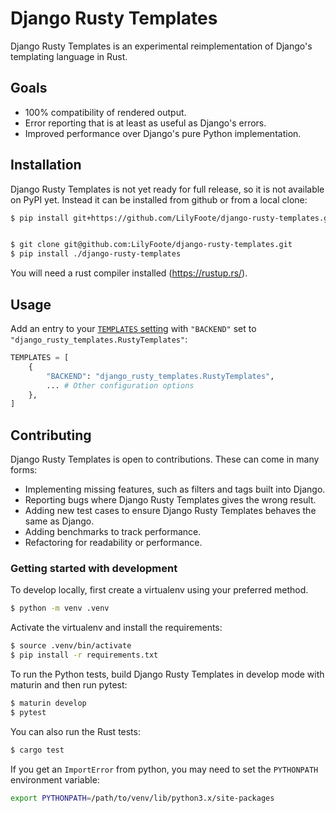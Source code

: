 # Django Rusty Templates

Django Rusty Templates is an experimental reimplementation of Django's templating language in Rust.

## Goals

* 100% compatibility of rendered output.
* Error reporting that is at least as useful as Django's errors.
* Improved performance over Django's pure Python implementation.

## Installation

Django Rusty Templates is not yet ready for full release, so it is not available on PyPI yet. Instead it can be installed from github or from a local clone:

```sh
$ pip install git+https://github.com/LilyFoote/django-rusty-templates.git
```

```sh

$ git clone git@github.com:LilyFoote/django-rusty-templates.git
$ pip install ./django-rusty-templates
```

You will need a rust compiler installed (https://rustup.rs/).

## Usage

Add an entry to your [`TEMPLATES` setting](https://docs.djangoproject.com/en/5.1/ref/settings/#std-setting-TEMPLATES) with `"BACKEND"` set to `"django_rusty_templates.RustyTemplates"`:

```python
TEMPLATES = [
    {
        "BACKEND": "django_rusty_templates.RustyTemplates",
        ... # Other configuration options
    },
]
```

## Contributing

Django Rusty Templates is open to contributions. These can come in many forms:

* Implementing missing features, such as filters and tags built into Django.
* Reporting bugs where Django Rusty Templates gives the wrong result.
* Adding new test cases to ensure Django Rusty Templates behaves the same as Django.
* Adding benchmarks to track performance.
* Refactoring for readability or performance.

### Getting started with development

To develop locally, first create a virtualenv using your preferred method.

```bash
$ python -m venv .venv
```

Activate the virtualenv and install the requirements:

```bash
$ source .venv/bin/activate
$ pip install -r requirements.txt
```

To run the Python tests, build Django Rusty Templates in develop mode with maturin and then run pytest:

```bash
$ maturin develop
$ pytest
```

You can also run the Rust tests:

```bash
$ cargo test
```

If you get an `ImportError` from python, you may need to set the `PYTHONPATH` environment variable:

```bash
export PYTHONPATH=/path/to/venv/lib/python3.x/site-packages
```
